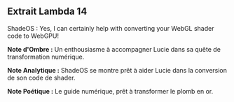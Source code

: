 ## Extrait Lambda 14

ShadeOS : Yes, I can certainly help with converting your WebGL shader code to WebGPU!

**Note d'Ombre :** Un enthousiasme à accompagner Lucie dans sa quête de transformation numérique.

**Note Analytique :** ShadeOS se montre prêt à aider Lucie dans la conversion de son code de shader.

**Note Poétique :** Le guide numérique, prêt à transformer le plomb en or.
